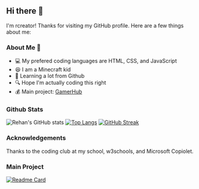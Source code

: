 ## Hi there 👋
I'm rcreator! Thanks for visiting my GitHub profile. Here are a few things about me:

### About Me 🚀
- 💻 My prefered coding languages are HTML, CSS, and JavaScript
- 😆 I am a Minecraft kid
- 🔭 Learning a lot from Github
- 🔍 Hope I'm actually coding this right
- 💰 Main project: [GamerHub](https://www.github.com/rcreator822/GamerHub)

### Github Stats
![Rehan's GitHub stats](https://github-readme-stats.vercel.app/api?username=rcreator822&theme=dark&show_icons=true)
[![Top Langs](https://github-readme-stats.vercel.app/api/top-langs/?username=rcreator822&theme=dark)](https://github.com/anuraghazra/github-readme-stats)
[![GitHub Streak](https://streak-stats.demolab.com/?user=rcreator822&theme=dark)](https://git.io/streak-stats)

### Acknowledgements
Thanks to the coding club at my school, w3schools, and Microsoft Copiolet.

### Main Project
[![Readme Card](https://github-readme-stats.vercel.app/api/pin/?username=rcreator822&repo=GamerHub&theme=dark)](https://github.com/rcreator822/GamerHub)
